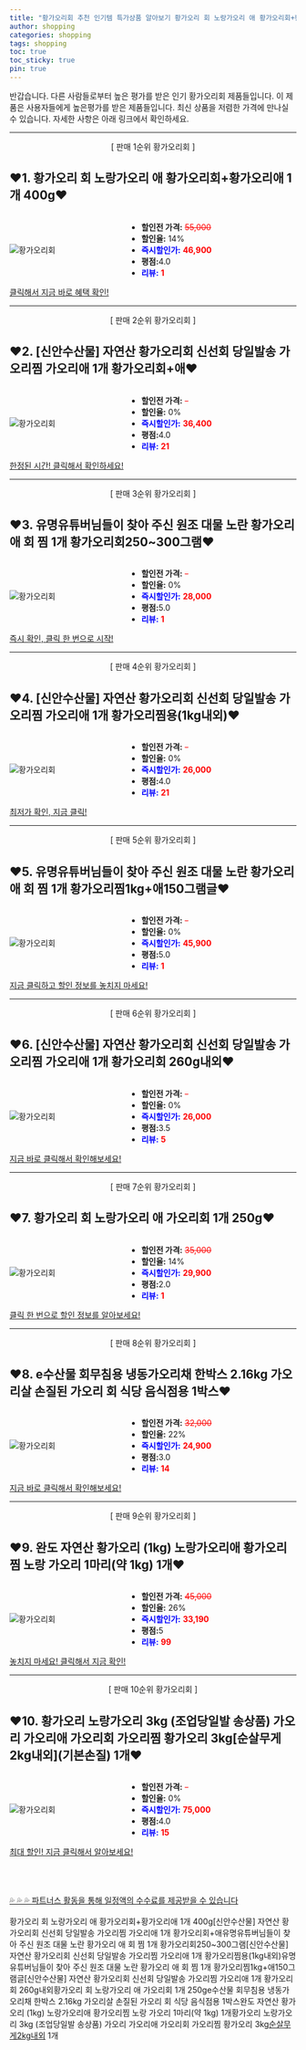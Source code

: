 ```yaml
---
title: "황가오리회 추천 인기템 특가상품 알아보기 황가오리 회 노랑가오리 애 황가오리회+황가오리애"
author: shopping
categories: shopping
tags: shopping
toc: true
toc_sticky: true
pin: true
---
```

반갑습니다. 다른 사람들로부터 높은 평가를 받은 인기 황가오리회 제품들입니다. 이 제품은 사용자들에게 높은평가를 받은 제품들입니다. 최신 상품을 저렴한 가격에 만나실 수 있습니다. 자세한 사항은 아래 링크에서 확인하세요.

---
<p class="toplist" style="margin: 0 auto; display: block; width: fit-content;">[ 판매 1순위 황가오리회 ]</p>

<h2><strong>❤️1. 황가오리 회 노랑가오리 애 황가오리회+황가오리애 1개 400g❤️</strong></h2>

<div style="display: flex; align-items: center;">
    <div style="flex: 0.4;">
        <img src="https://thumbnail8.coupangcdn.com/thumbnails/remote/230x230ex/image/vendor_inventory/c4bf/a7f3315a1e49e1b572e4ace63a5936d29496f0267fda4a4708ade43607fa.jpg" alt="황가오리회" style="max-width: 100%;">
    </div>
    <div style="flex: 0.6; margin-left: 10px;">
        <ul>
            <li><strong>할인전 가격:</strong> <del style="color: red;">55,000</del></li>
            <li><strong>할인율:</strong> 14%</li>
            <li><span style='color:blue'><strong>즉시할인가:</strong></span> <span style='color:red'><strong>46,900</strong></span></li>
            <li><strong>평점:</strong>4.0</li>
            <li><span style='color:blue'><strong>리뷰:</strong></span> <span style='color:red'><strong>1</strong></span></li>
        </ul>
    </div>
</div>
<div class="center">
    <a href="https://selin100587.github.io?lptag=AF9450613&subid=githubio&pageKey=8180203621&traceid=V0-153&itemId=23200389727&vendorItemId=90232955134" class="myButton">
        클릭해서 지금 바로 혜택 확인!
    </a>
</div>


---
<p class="toplist" style="margin: 0 auto; display: block; width: fit-content;">[ 판매 2순위 황가오리회 ]</p>

<h2><strong>❤️2. [신안수산물] 자연산 황가오리회 신선회 당일발송 가오리찜 가오리애 1개 황가오리회+애❤️</strong></h2>

<div style="display: flex; align-items: center;">
    <div style="flex: 0.4;">
        <img src="https://thumbnail8.coupangcdn.com/thumbnails/remote/230x230ex/image/vendor_inventory/6534/2e9c7cb0fc0fa0b30dc7d464fe5fab7864ad5fa294a75e4f56c58a693fd8.png" alt="황가오리회" style="max-width: 100%;">
    </div>
    <div style="flex: 0.6; margin-left: 10px;">
        <ul>
            <li><strong>할인전 가격:</strong> <del style="color: red;">-</del></li>
            <li><strong>할인율:</strong> 0%</li>
            <li><span style='color:blue'><strong>즉시할인가:</strong></span> <span style='color:red'><strong>36,400</strong></span></li>
            <li><strong>평점:</strong>4.0</li>
            <li><span style='color:blue'><strong>리뷰:</strong></span> <span style='color:red'><strong>21</strong></span></li>
        </ul>
    </div>
</div>
<div class="center">
    <a href="https://selin100587.github.io?lptag=AF9450613&subid=githubio&pageKey=8034422340&traceid=V0-153&itemId=22475002766&vendorItemId=89517684186" class="myButton">
        한정된 시간! 클릭해서 확인하세요!
    </a>
</div>


---
<p class="toplist" style="margin: 0 auto; display: block; width: fit-content;">[ 판매 3순위 황가오리회 ]</p>

<h2><strong>❤️3. 유명유튜버님들이 찾아 주신 원조 대물 노란 황가오리 애 회 찜 1개 황가오리회250~300그램❤️</strong></h2>

<div style="display: flex; align-items: center;">
    <div style="flex: 0.4;">
        <img src="https://thumbnail6.coupangcdn.com/thumbnails/remote/230x230ex/image/vendor_inventory/d387/1918de060aa7769d2822fc9524a96b0f42b7f16368b143ce5c56c6992595.jpg" alt="황가오리회" style="max-width: 100%;">
    </div>
    <div style="flex: 0.6; margin-left: 10px;">
        <ul>
            <li><strong>할인전 가격:</strong> <del style="color: red;">-</del></li>
            <li><strong>할인율:</strong> 0%</li>
            <li><span style='color:blue'><strong>즉시할인가:</strong></span> <span style='color:red'><strong>28,000</strong></span></li>
            <li><strong>평점:</strong>5.0</li>
            <li><span style='color:blue'><strong>리뷰:</strong></span> <span style='color:red'><strong>1</strong></span></li>
        </ul>
    </div>
</div>
<div class="center">
    <a href="https://selin100587.github.io?lptag=AF9450613&subid=githubio&pageKey=8149725304&traceid=V0-153&itemId=23185666718&vendorItemId=90218340240" class="myButton">
        즉시 확인, 클릭 한 번으로 시작!
    </a>
</div>


---
<p class="toplist" style="margin: 0 auto; display: block; width: fit-content;">[ 판매 4순위 황가오리회 ]</p>

<h2><strong>❤️4. [신안수산물] 자연산 황가오리회 신선회 당일발송 가오리찜 가오리애 1개 황가오리찜용(1kg내외)❤️</strong></h2>

<div style="display: flex; align-items: center;">
    <div style="flex: 0.4;">
        <img src="https://thumbnail8.coupangcdn.com/thumbnails/remote/230x230ex/image/vendor_inventory/6534/2e9c7cb0fc0fa0b30dc7d464fe5fab7864ad5fa294a75e4f56c58a693fd8.png" alt="황가오리회" style="max-width: 100%;">
    </div>
    <div style="flex: 0.6; margin-left: 10px;">
        <ul>
            <li><strong>할인전 가격:</strong> <del style="color: red;">-</del></li>
            <li><strong>할인율:</strong> 0%</li>
            <li><span style='color:blue'><strong>즉시할인가:</strong></span> <span style='color:red'><strong>26,000</strong></span></li>
            <li><strong>평점:</strong>4.0</li>
            <li><span style='color:blue'><strong>리뷰:</strong></span> <span style='color:red'><strong>21</strong></span></li>
        </ul>
    </div>
</div>
<div class="center">
    <a href="https://selin100587.github.io?lptag=AF9450613&subid=githubio&pageKey=8034422340&traceid=V0-153&itemId=22475002732&vendorItemId=89517684168" class="myButton">
        최저가 확인, 지금 클릭!
    </a>
</div>


---
<p class="toplist" style="margin: 0 auto; display: block; width: fit-content;">[ 판매 5순위 황가오리회 ]</p>

<h2><strong>❤️5. 유명유튜버님들이 찾아 주신 원조 대물 노란 황가오리 애 회 찜 1개 황가오리찜1kg+애150그램글❤️</strong></h2>

<div style="display: flex; align-items: center;">
    <div style="flex: 0.4;">
        <img src="https://thumbnail6.coupangcdn.com/thumbnails/remote/230x230ex/image/vendor_inventory/d387/1918de060aa7769d2822fc9524a96b0f42b7f16368b143ce5c56c6992595.jpg" alt="황가오리회" style="max-width: 100%;">
    </div>
    <div style="flex: 0.6; margin-left: 10px;">
        <ul>
            <li><strong>할인전 가격:</strong> <del style="color: red;">-</del></li>
            <li><strong>할인율:</strong> 0%</li>
            <li><span style='color:blue'><strong>즉시할인가:</strong></span> <span style='color:red'><strong>45,900</strong></span></li>
            <li><strong>평점:</strong>5.0</li>
            <li><span style='color:blue'><strong>리뷰:</strong></span> <span style='color:red'><strong>1</strong></span></li>
        </ul>
    </div>
</div>
<div class="center">
    <a href="https://selin100587.github.io?lptag=AF9450613&subid=githubio&pageKey=8149725304&traceid=V0-153&itemId=23185666714&vendorItemId=90218340233" class="myButton">
        지금 클릭하고 할인 정보를 놓치지 마세요!
    </a>
</div>


---
<p class="toplist" style="margin: 0 auto; display: block; width: fit-content;">[ 판매 6순위 황가오리회 ]</p>

<h2><strong>❤️6. [신안수산물] 자연산 황가오리회 신선회 당일발송 가오리찜 가오리애 1개 황가오리회 260g내외❤️</strong></h2>

<div style="display: flex; align-items: center;">
    <div style="flex: 0.4;">
        <img src="https://thumbnail8.coupangcdn.com/thumbnails/remote/230x230ex/image/vendor_inventory/6534/2e9c7cb0fc0fa0b30dc7d464fe5fab7864ad5fa294a75e4f56c58a693fd8.png" alt="황가오리회" style="max-width: 100%;">
    </div>
    <div style="flex: 0.6; margin-left: 10px;">
        <ul>
            <li><strong>할인전 가격:</strong> <del style="color: red;">-</del></li>
            <li><strong>할인율:</strong> 0%</li>
            <li><span style='color:blue'><strong>즉시할인가:</strong></span> <span style='color:red'><strong>26,000</strong></span></li>
            <li><strong>평점:</strong>3.5</li>
            <li><span style='color:blue'><strong>리뷰:</strong></span> <span style='color:red'><strong>5</strong></span></li>
        </ul>
    </div>
</div>
<div class="center">
    <a href="https://selin100587.github.io?lptag=AF9450613&subid=githubio&pageKey=8248584701&traceid=V0-153&itemId=22475002772&vendorItemId=89517684200" class="myButton">
        지금 바로 클릭해서 확인해보세요!
    </a>
</div>


---
<p class="toplist" style="margin: 0 auto; display: block; width: fit-content;">[ 판매 7순위 황가오리회 ]</p>

<h2><strong>❤️7. 황가오리 회 노랑가오리 애 가오리회 1개 250g❤️</strong></h2>

<div style="display: flex; align-items: center;">
    <div style="flex: 0.4;">
        <img src="https://thumbnail8.coupangcdn.com/thumbnails/remote/230x230ex/image/vendor_inventory/fdc0/d061ef23379b7d1cb1472c38cb28fb0d9dc9d5b33ec0c9bc2d4aece79423.jpg" alt="황가오리회" style="max-width: 100%;">
    </div>
    <div style="flex: 0.6; margin-left: 10px;">
        <ul>
            <li><strong>할인전 가격:</strong> <del style="color: red;">35,000</del></li>
            <li><strong>할인율:</strong> 14%</li>
            <li><span style='color:blue'><strong>즉시할인가:</strong></span> <span style='color:red'><strong>29,900</strong></span></li>
            <li><strong>평점:</strong>2.0</li>
            <li><span style='color:blue'><strong>리뷰:</strong></span> <span style='color:red'><strong>1</strong></span></li>
        </ul>
    </div>
</div>
<div class="center">
    <a href="https://selin100587.github.io?lptag=AF9450613&subid=githubio&pageKey=8151844948&traceid=V0-153&itemId=23200389726&vendorItemId=90232955130" class="myButton">
        클릭 한 번으로 할인 정보를 알아보세요!
    </a>
</div>


---
<p class="toplist" style="margin: 0 auto; display: block; width: fit-content;">[ 판매 8순위 황가오리회 ]</p>

<h2><strong>❤️8. e수산물 회무침용 냉동가오리채 한박스 2.16kg 가오리살 손질된 가오리 회 식당 음식점용 1박스❤️</strong></h2>

<div style="display: flex; align-items: center;">
    <div style="flex: 0.4;">
        <img src="https://thumbnail10.coupangcdn.com/thumbnails/remote/230x230ex/image/vendor_inventory/5ebb/24b09d6e82664eaccb03791b985ddafdabd5672d26c6d4f67e4636ce0411.jpg" alt="황가오리회" style="max-width: 100%;">
    </div>
    <div style="flex: 0.6; margin-left: 10px;">
        <ul>
            <li><strong>할인전 가격:</strong> <del style="color: red;">32,000</del></li>
            <li><strong>할인율:</strong> 22%</li>
            <li><span style='color:blue'><strong>즉시할인가:</strong></span> <span style='color:red'><strong>24,900</strong></span></li>
            <li><strong>평점:</strong>3.0</li>
            <li><span style='color:blue'><strong>리뷰:</strong></span> <span style='color:red'><strong>14</strong></span></li>
        </ul>
    </div>
</div>
<div class="center">
    <a href="https://selin100587.github.io?lptag=AF9450613&subid=githubio&pageKey=7661098910&traceid=V0-153&itemId=20410954709&vendorItemId=87492971548" class="myButton">
        지금 바로 클릭해서 확인해보세요!
    </a>
</div>


---
<p class="toplist" style="margin: 0 auto; display: block; width: fit-content;">[ 판매 9순위 황가오리회 ]</p>

<h2><strong>❤️9. 완도 자연산 황가오리 (1kg) 노랑가오리애 황가오리찜 노랑 가오리 1마리(약 1kg) 1개❤️</strong></h2>

<div style="display: flex; align-items: center;">
    <div style="flex: 0.4;">
        <img src="https://thumbnail10.coupangcdn.com/thumbnails/remote/230x230ex/image/vendor_inventory/eb67/d9831bced9b564e026d7a7930528faea354d8d0c1134628a5750c91311ef.jpg" alt="황가오리회" style="max-width: 100%;">
    </div>
    <div style="flex: 0.6; margin-left: 10px;">
        <ul>
            <li><strong>할인전 가격:</strong> <del style="color: red;">45,000</del></li>
            <li><strong>할인율:</strong> 26%</li>
            <li><span style='color:blue'><strong>즉시할인가:</strong></span> <span style='color:red'><strong>33,190</strong></span></li>
            <li><strong>평점:</strong>5</li>
            <li><span style='color:blue'><strong>리뷰:</strong></span> <span style='color:red'><strong>99</strong></span></li>
        </ul>
    </div>
</div>
<div class="center">
    <a href="https://selin100587.github.io?lptag=AF9450613&subid=githubio&pageKey=8211105650&traceid=V0-153&itemId=23568332421&vendorItemId=90594294108" class="myButton">
        놓치지 마세요! 클릭해서 지금 확인!
    </a>
</div>


---
<p class="toplist" style="margin: 0 auto; display: block; width: fit-content;">[ 판매 10순위 황가오리회 ]</p>

<h2><strong>❤️10. 황가오리 노랑가오리 3kg (조업당일발 송상품) 가오리 가오리애 가오리회 가오리찜 황가오리 3kg[순살무게2kg내외](기본손질) 1개❤️</strong></h2>

<div style="display: flex; align-items: center;">
    <div style="flex: 0.4;">
        <img src="https://thumbnail7.coupangcdn.com/thumbnails/remote/230x230ex/image/vendor_inventory/a9f8/120ab912f094ed753c481e5a63c87738a1151adaa0c4f50caa263d5c2c45.jpeg" alt="황가오리회" style="max-width: 100%;">
    </div>
    <div style="flex: 0.6; margin-left: 10px;">
        <ul>
            <li><strong>할인전 가격:</strong> <del style="color: red;">-</del></li>
            <li><strong>할인율:</strong> 0%</li>
            <li><span style='color:blue'><strong>즉시할인가:</strong></span> <span style='color:red'><strong>75,000</strong></span></li>
            <li><strong>평점:</strong>4.0</li>
            <li><span style='color:blue'><strong>리뷰:</strong></span> <span style='color:red'><strong>15</strong></span></li>
        </ul>
    </div>
</div>
<div class="center">
    <a href="https://selin100587.github.io?lptag=AF9450613&subid=githubio&pageKey=7269818459&traceid=V0-153&itemId=18537897165&vendorItemId=76440574810" class="myButton">
        최대 할인! 지금 클릭해서 알아보세요!
    </a>
</div>

<br><br><br>[💦 💦 💦 파트너스 활동을 통해 일정액의 수수료를 제공받을 수 있습니다](https://link.coupang.com/a/bcpT2c)<br><br>황가오리 회 노랑가오리 애 황가오리회+황가오리애 1개 400g[신안수산물] 자연산 황가오리회 신선회 당일발송 가오리찜 가오리애 1개 황가오리회+애유명유튜버님들이 찾아 주신 원조 대물 노란 황가오리 애 회 찜 1개 황가오리회250~300그램[신안수산물] 자연산 황가오리회 신선회 당일발송 가오리찜 가오리애 1개 황가오리찜용(1kg내외)유명유튜버님들이 찾아 주신 원조 대물 노란 황가오리 애 회 찜 1개 황가오리찜1kg+애150그램글[신안수산물] 자연산 황가오리회 신선회 당일발송 가오리찜 가오리애 1개 황가오리회 260g내외황가오리 회 노랑가오리 애 가오리회 1개 250ge수산물 회무침용 냉동가오리채 한박스 2.16kg 가오리살 손질된 가오리 회 식당 음식점용 1박스완도 자연산 황가오리 (1kg) 노랑가오리애 황가오리찜 노랑 가오리 1마리(약 1kg) 1개황가오리 노랑가오리 3kg (조업당일발 송상품) 가오리 가오리애 가오리회 가오리찜 황가오리 3kg[순살무게2kg내외](기본손질) 1개